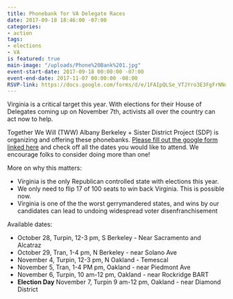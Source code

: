 ```yaml
---
title: Phonebank for VA Delegate Races
date: 2017-09-18 18:46:00 -07:00
categories:
- action
tags:
- elections
- VA
is featured: true
main-image: "/uploads/Phone%20Bank%201.jpg"
event-start-date: 2017-09-18 00:00:00 -07:00
event-end-date: 2017-11-07 00:00:00 -08:00
RSVP-link: https://docs.google.com/forms/d/e/1FAIpQLSe_VTJYro3E3FgFrNNoKnc6AypEqo14Hjw14krn-L7aJwW6vA/viewform?link_id=4&can_id=ef11842e5660a6e81979ed14ee9dd312&source=email-upcoming-phone-banks-to-flip-virginia-state-house&email_referrer=upcoming-phone-banks-to-flip-virginia-state-house&email_subject=upcoming-phone-banks-to-flip-virginia-state-house
---
```


Virginia is a critical target this year. With elections for their House of Delegates coming up on November 7th, activists all over the country can act now to help. 

Together We Will (TWW) Albany Berkeley + Sister District Project (SDP) is organizing and offering these phonebanks. 
[Please fill out the google form linked here](https://docs.google.com/forms/d/e/1FAIpQLSe_VTJYro3E3FgFrNNoKnc6AypEqo14Hjw14krn-L7aJwW6vA/viewform?link_id=4&can_id=ef11842e5660a6e81979ed14ee9dd312&source=email-upcoming-phone-banks-to-flip-virginia-state-house&email_referrer=upcoming-phone-banks-to-flip-virginia-state-house&email_subject=upcoming-phone-banks-to-flip-virginia-state-house) and check off all the dates you would like to attend. We encourage folks to consider doing more than one!

More on why this matters:

* Virginia is the only Republican controlled state with elections ​this year.
* We only need to flip 17 of 100 seats to win back Virginia. ​This is possible now​.
* Virginia is one of the the ​worst gerrymandered states, and wins by our candidates can lead
to undoing widespread voter disenfranchisement

Available dates:

* October 28, Turpin, 12-3 pm, S Berkeley - Near Sacramento and Alcatraz
* October 29, Tran, 1-4 pm, N Berkeley - near Solano Ave
* November 4, Turpin, 12-3 pm, N Oakland - Temescal
* November 5, Tran, 1-4 PM pm, Oakland - near Piedmont Ave
* November 6, Turpin, 10 am-12 pm, Oakland - near Rockridge BART
* **Election Day** November 7, Turpin 9 am-12 pm, Oakland - near Diamond District